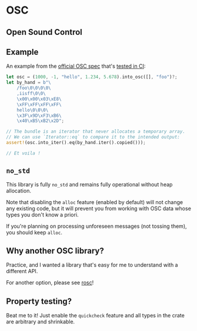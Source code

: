 # OSC
## Open Sound Control

## Example

An example from the [official OSC spec](https://opensoundcontrol.stanford.edu/spec-1_0-examples.html#osc-message-examples) that's [tested in CI](https://github.com/wrsturgeon/osc/blob/main/src/test.rs#L71):
```rust
let osc = (1000, -1, "hello", 1.234, 5.678).into_osc([], "foo")?;
let by_hand = b"\
    /foo\0\0\0\0\
    ,iisff\0\0\
    \x00\x00\x03\xE8\
    \xFF\xFF\xFF\xFF\
    hello\0\0\0\
    \x3F\x9D\xF3\xB6\
    \x40\xB5\xB2\x2D";

// The bundle is an iterator that never allocates a temporary array.
// We can use `Iterator::eq` to compare it to the intended output:
assert!(osc.into_iter().eq(by_hand.iter().copied()));

// Et voila !
```

## `no_std`

This library is fully `no_std` and remains fully operational without heap allocation.

Note that disabling the `alloc` feature (enabled by default) will not change any existing code,
but it will prevent you from working with OSC data whose types you don't know a priori.

If you're planning on processing unforeseen messages (not tossing them), you should keep `alloc`.

## Why another OSC library?

Practice, and I wanted a library that's easy for me to understand with a different API.

For another option, please see [rosc](https://github.com/klingtnet/rosc)!

## Property testing?

Beat me to it! Just enable the `quickcheck` feature and all types in the crate are arbitrary and shrinkable.

